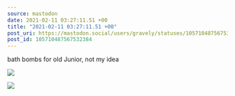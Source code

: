 ```yaml
---
source: mastodon
date: 2021-02-11 03:27:11.51 +00
title: "2021-02-11 03:27:11.51 +00"
post_uri: https://mastodon.social/users/gravely/statuses/105710487567532384
post_id: 105710487567532384
---
```

bath bombs for old Junior, not my idea


![](/images/105710487419097883.jpg)

![](/images/105710487521745949.jpg)

